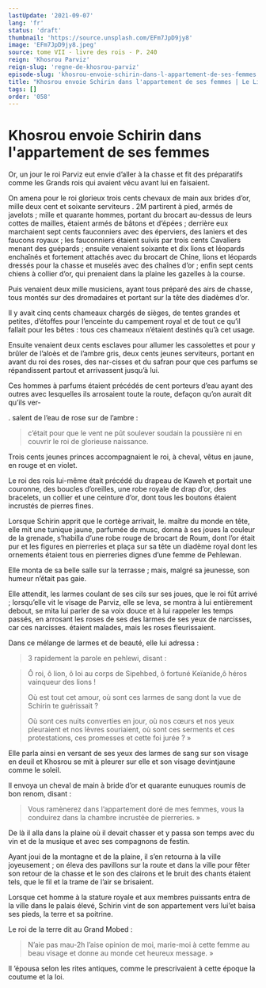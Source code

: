```yaml
---
lastUpdate: '2021-09-07'
lang: 'fr'
status: 'draft'
thumbnail: 'https://source.unsplash.com/EFm7JpD9jy8'
image: 'EFm7JpD9jy8.jpeg'
source: tome VII - livre des rois - P. 240
reign: 'Khosrou Parviz'
reign-slug: 'regne-de-khosrou-parviz'
episode-slug: 'khosrou-envoie-schirin-dans-l-appartement-de-ses-femmes'
title: "Khosrou envoie Schirin dans l'appartement de ses femmes | Le Livre des Rois | Shâhnâmeh"
tags: []
order: '058'
---
```


<!-- LTeX: language=fr -->

# Khosrou envoie Schirin dans l'appartement de ses femmes

Or, un jour le roi Parviz eut envie d’aller à la chasse et fit des préparatifs comme les Grands rois qui avaient vécu avant lui en faisaient.

On amena pour le roi glorieux trois cents chevaux de main aux brides d’or, mille deux cent et soixante serviteurs
. 2M partirent à pied, armés de javelots ; mille et quarante hommes, portant du brocart au-dessus de leurs cottes de mailles, étaient armés de bâtons et d’épées ; derrière eux marchaient sept cents fauconniers avec des éperviers, des laniers et des faucons royaux ; les fauconniers étaient suivis par trois cents Cavaliers menant des guépards ; ensuite venaient soixante et dix lions et léopards enchaînés et fortement attachés avec du brocart de Chine, lions et léopards dressés pour la chasse et muselés avec des chaînes d’or ; enfin sept cents chiens à collier d’or, qui prenaient dans la plaine les gazelles à la course.

Puis venaient deux mille musiciens, ayant tous préparé des airs de chasse, tous montés sur des dromadaires et portant sur la tête des diadèmes d’or.

Il y avait cinq cents chameaux chargés de sièges, de tentes grandes et petites, d’étoffes pour l’enceinte du campement royal et de tout ce qu’il fallait pour les bêtes : tous ces chameaux n’étaient destinés qu’à cet usage.

Ensuite venaient deux cents esclaves pour allumer les cassolettes et pour y brûler de l’aloès et de l’ambre gris, deux cents jeunes serviteurs, portant en avant du roi des roses, des nar-cisses et du safran pour que ces parfums se répandissent partout et arrivassent jusqu’à lui.

Ces hommes à parfums étaient précédés de cent porteurs d’eau ayant des outres avec lesquelles ils arrosaient toute la route, defaçon qu’on aurait dit qu’ils ver-

. salent de l’eau de rose sur de l’ambre :

> c’était pour que le vent ne pût soulever soudain la poussière ni en couvrir le roi de glorieuse naissance.

Trois cents jeunes princes accompagnaient le roi, à cheval, vêtus en jaune, en rouge et en violet.

Le roi des rois lui-même était précédé du drapeau de Kaweh et portait une couronne, des boucles d’oreilles, une robe royale de drap d’or, des bracelets, un collier et une ceinture d’or, dont tous les boutons étaient incrustés de pierres fines.

Lorsque Schirin apprit que le cortège arrivait, le. maître du monde en tête, elle mit une tunique jaune, parfumée de musc, donna à ses joues la couleur de la grenade, s’habilla d’une robe rouge de brocart de Roum, dont l’or était pur et les figures en pierreries et plaça sur sa tête un diadème royal dont les ornements étaient tous en pierreries dignes d’une femme de Pehlewan.

Elle monta de sa belle salle sur la terrasse ; mais, malgré sa jeunesse, son humeur n’était pas gaie.

Elle attendit, les larmes coulant de ses cils sur ses joues, que le roi fût arrivé ; lorsqu’elle vit le visage de Parviz, elle se leva, se montra à lui entièrement debout, se mita lui parler de sa voix douce et à lui rappeler les temps passés, en arrosant les roses de ses des larmes de ses yeux de narcisses, car ces narcisses. étaient malades, mais les roses fleurissaient.

Dans ce mélange de larmes et de beauté, elle lui adressa :

> 3 rapidement la parole en pehlewi, disant :

> Ô roi, ô
lion, ô loi au corps de Sipehbed, ô fortuné Keïanide,ô héros vainqueur des lions !
>
> Où est tout cet amour, où sont ces larmes de sang dont la vue de Schirin te guérissait ?
>
> Où sont ces nuits converties en jour, où nos cœurs et nos yeux pleuraient et nos lèvres souriaient, où sont ces serments et ces protestations, ces promesses et cette foi jurée ? »

Elle parla ainsi en versant de ses yeux des larmes de sang sur son visage en deuil et Khosrou se mit à pleurer sur elle et son visage devintjaune comme le soleil.

Il envoya un cheval de main à bride d’or et quarante eunuques roumis de bon renom, disant :

> Vous ramènerez dans l’appartement doré de mes femmes, vous la conduirez dans la chambre incrustée de pierreries. »

De là il alla dans la plaine où il devait chasser et y passa son temps avec du vin et de la musique et avec ses compagnons de festin.

Ayant joui de la montagne et de la plaine, il s’en retourna à la ville joyeusement ; on éleva des pavillons sur la route et dans la ville pour fêter son retour de la chasse et le son des clairons et le bruit des chants étaient tels, que le fil et la trame de l’air se brisaient.

Lorsque cet homme à la stature royale et aux membres puissants entra de la ville dans le palais élevé, Schirin vint de son appartement vers lui’et baisa ses pieds, la terre et sa poitrine.

Le roi de la terre dit au Grand Mobed :

> N’aie pas mau-2h l’aise opinion de moi, marie-moi à cette femme au beau visage et donne au monde cet heureux message. »

Il ’épousa selon les rites antiques, comme le prescrivaient à cette époque la coutume et la loi.
